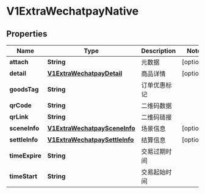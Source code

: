 
# V1ExtraWechatpayNative

## Properties
Name | Type | Description | Notes
------------ | ------------- | ------------- | -------------
**attach** | **String** | 元数据 |  [optional]
**detail** | [**V1ExtraWechatpayDetail**](V1ExtraWechatpayDetail.md) | 商品详情 |  [optional]
**goodsTag** | **String** | 订单优惠标记 | 
**qrCode** | **String** | 二维码数据 | 
**qrLink** | **String** | 二维码链接 | 
**sceneInfo** | [**V1ExtraWechatpaySceneInfo**](V1ExtraWechatpaySceneInfo.md) | 场景信息 |  [optional]
**settleInfo** | [**V1ExtraWechatpaySettleInfo**](V1ExtraWechatpaySettleInfo.md) | 结算信息 |  [optional]
**timeExpire** | **String** | 交易过期时间 | 
**timeStart** | **String** | 交易起始时间 | 



